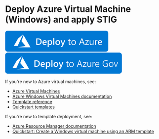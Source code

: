 # Deploy Azure Virtual Machine (Windows) and apply STIG

[![Deploy To Azure](https://raw.githubusercontent.com/Azure/azure-quickstart-templates/master/1-CONTRIBUTION-GUIDE/images/deploytoazure.svg?sanitize=true)](https://portal.azure.com/#create/Microsoft.Template/uri/https%3A%2F%2Fraw.githubusercontent.com%2Ferjenkin%2Fato-toolkit%2Fmaster%2Fstig%2Fwindows%2Fartifacts%2FmainTemplate.json/createUIDefinitionUri/https%3A%2F%2Fraw.githubusercontent.com%2Ferjenkin%2Fato-toolkit%2Fmaster%2Fstig%2Fwindows%2Fartifacts%2FcreateUiDefinition.json)
[![Deploy To Azure Gov](https://raw.githubusercontent.com/Azure/azure-quickstart-templates/master/1-CONTRIBUTION-GUIDE/images/deploytoazuregov.svg?sanitize=true)](https://portal.azure.us/#create/Microsoft.Template/uri/https%3A%2F%2Fraw.githubusercontent.com%2Ferjenkin%2Fato-toolkit%2Fmaster%2Fstig%2Fwindows%2Fartifacts%2FmainTemplate.json/createUIDefinitionUri/https%3A%2F%2Fraw.githubusercontent.com%2Ferjenkin%2Fato-toolkit%2Fmaster%2Fstig%2Fwindows%2Fartifacts%2FcreateUiDefinition.json)

If you're new to Azure virtual machines, see:

- [Azure Virtual Machines](https://azure.microsoft.com/services/virtual-machines/)
- [Azure Windows Virtual Machines documentation](https://docs.microsoft.com/azure/virtual-machines/windows/)
- [Template reference](https://docs.microsoft.com/azure/templates/microsoft.compute/allversions)
- [Quickstart templates](https://azure.microsoft.com/resources/templates/?resourceType=Microsoft.Compute&pageNumber=1&sort=Popular)

If you're new to template deployment, see:

- [Azure Resource Manager documentation](https://docs.microsoft.com/azure/azure-resource-manager/)
- [Quickstart: Create a Windows virtual machine using an ARM template](https://docs.microsoft.com/azure/virtual-machines/windows/quick-create-template)